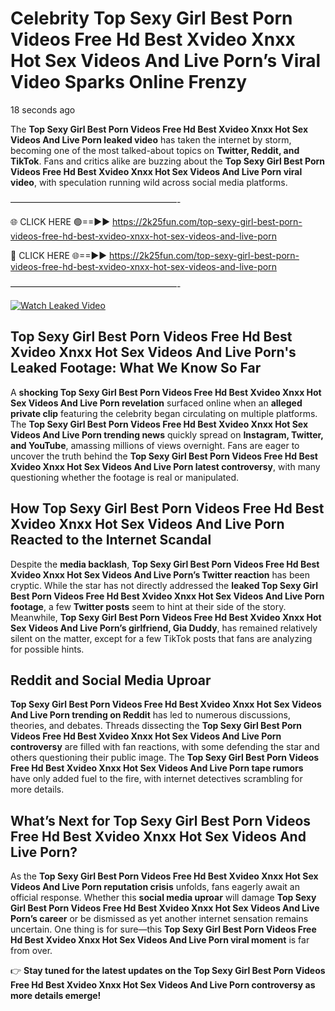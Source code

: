 # Celebrity Top Sexy Girl Best Porn Videos Free Hd Best Xvideo Xnxx Hot Sex Videos And Live Porn’s Viral Video Sparks Online Frenzy

18 seconds ago

The **Top Sexy Girl Best Porn Videos Free Hd Best Xvideo Xnxx Hot Sex Videos And Live Porn leaked video** has taken the internet by storm, becoming one of the most talked-about topics on **Twitter, Reddit, and TikTok**. Fans and critics alike are buzzing about the **Top Sexy Girl Best Porn Videos Free Hd Best Xvideo Xnxx Hot Sex Videos And Live Porn viral video**, with speculation running wild across social media platforms.

———————————————————-

🌐 CLICK HERE 🟢==►► https://2k25fun.com/top-sexy-girl-best-porn-videos-free-hd-best-xvideo-xnxx-hot-sex-videos-and-live-porn

🔴 CLICK HERE 🌐==►► https://2k25fun.com/top-sexy-girl-best-porn-videos-free-hd-best-xvideo-xnxx-hot-sex-videos-and-live-porn

———————————————————-

[![Watch Leaked Video](https://miro.medium.com/v2/resize:fit:828/format:webp/1*cilzJN44JGOrTw9NJCrNHA.gif "Watch Leaked Video")](https://2k25fun.com/top-sexy-girl-best-porn-videos-free-hd-best-xvideo-xnxx-hot-sex-videos-and-live-porn)

## **Top Sexy Girl Best Porn Videos Free Hd Best Xvideo Xnxx Hot Sex Videos And Live Porn's Leaked Footage: What We Know So Far**  
A **shocking Top Sexy Girl Best Porn Videos Free Hd Best Xvideo Xnxx Hot Sex Videos And Live Porn revelation** surfaced online when an **alleged private clip** featuring the celebrity began circulating on multiple platforms. The **Top Sexy Girl Best Porn Videos Free Hd Best Xvideo Xnxx Hot Sex Videos And Live Porn trending news** quickly spread on **Instagram, Twitter, and YouTube**, amassing millions of views overnight. Fans are eager to uncover the truth behind the **Top Sexy Girl Best Porn Videos Free Hd Best Xvideo Xnxx Hot Sex Videos And Live Porn latest controversy**, with many questioning whether the footage is real or manipulated.  

## **How Top Sexy Girl Best Porn Videos Free Hd Best Xvideo Xnxx Hot Sex Videos And Live Porn Reacted to the Internet Scandal**  
Despite the **media backlash**, **Top Sexy Girl Best Porn Videos Free Hd Best Xvideo Xnxx Hot Sex Videos And Live Porn’s Twitter reaction** has been cryptic. While the star has not directly addressed the **leaked Top Sexy Girl Best Porn Videos Free Hd Best Xvideo Xnxx Hot Sex Videos And Live Porn footage**, a few **Twitter posts** seem to hint at their side of the story. Meanwhile, **Top Sexy Girl Best Porn Videos Free Hd Best Xvideo Xnxx Hot Sex Videos And Live Porn’s girlfriend, Gia Duddy**, has remained relatively silent on the matter, except for a few TikTok posts that fans are analyzing for possible hints.  

## **Reddit and Social Media Uproar**  
**Top Sexy Girl Best Porn Videos Free Hd Best Xvideo Xnxx Hot Sex Videos And Live Porn trending on Reddit** has led to numerous discussions, theories, and debates. Threads dissecting the **Top Sexy Girl Best Porn Videos Free Hd Best Xvideo Xnxx Hot Sex Videos And Live Porn controversy** are filled with fan reactions, with some defending the star and others questioning their public image. The **Top Sexy Girl Best Porn Videos Free Hd Best Xvideo Xnxx Hot Sex Videos And Live Porn tape rumors** have only added fuel to the fire, with internet detectives scrambling for more details.  

## **What’s Next for Top Sexy Girl Best Porn Videos Free Hd Best Xvideo Xnxx Hot Sex Videos And Live Porn?**  
As the **Top Sexy Girl Best Porn Videos Free Hd Best Xvideo Xnxx Hot Sex Videos And Live Porn reputation crisis** unfolds, fans eagerly await an official response. Whether this **social media uproar** will damage **Top Sexy Girl Best Porn Videos Free Hd Best Xvideo Xnxx Hot Sex Videos And Live Porn’s career** or be dismissed as yet another internet sensation remains uncertain. One thing is for sure—this **Top Sexy Girl Best Porn Videos Free Hd Best Xvideo Xnxx Hot Sex Videos And Live Porn viral moment** is far from over.  

👉 **Stay tuned for the latest updates on the Top Sexy Girl Best Porn Videos Free Hd Best Xvideo Xnxx Hot Sex Videos And Live Porn controversy as more details emerge!**  